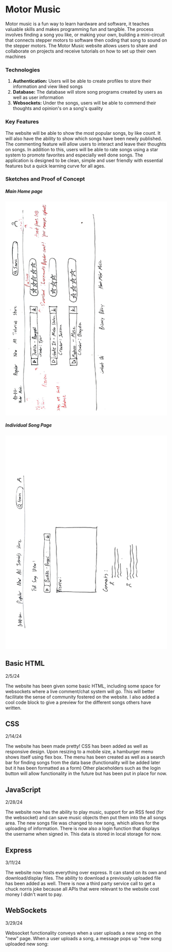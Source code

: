 # Motor Music

Motor music is a fun way to learn hardware and software,
it teaches valuable skills and makes programming fun and
tangible. The process involves finding a song you like, or
making your own, building a mini-circuit that connects 
stepper motors to software then coding that song to sound
on the stepper motors. The Motor Music website allows users
to share and collaborate on projects and receive tutorials on
how to set up their own machines

### Technologies ###
1. **Authentication:** Users will be able to create profiles to store their information and view liked songs
2. **Database:** The database will store song programs created by users as well as user information
3. **Websockets:** Under the songs, users will be able to commend their thoughts and opinion's on a song's quality

### Key Features ###

The website will be able to show the most popular songs, by like count. It will also have the
ability to show which songs have been newly published. The commenting feature will allow
users to interact and leave their thoughts on songs. In addition to this, users will be able to 
rate songs using a star system to promote favorites and especially well done songs. The application is
designed to be clean, simple and user friendly with essential features but a quick learning curve for 
all ages.

### Sketches and Proof of Concept ###
##### Main Home page #####
![Concept Sketch 1](https://github.com/shadowpeak100/startup/blob/main/pictures/Website%20Mockup%20Part%201%20%5BCA%20260%5D.jpg?raw=true)
##### Individual Song Page #####
![Concept Sketch 1](https://github.com/shadowpeak100/startup/blob/main/pictures/Website%20mock%20up%20part%202%20%5BCS%20260%5D.jpg?raw=true)

## Basic HTML ##
2/5/24

The website has been given some basic HTML, including some space for websockets where a live comment/chat system will go.
This will better facilitate the sense of community fostered on the website. I also added a cool code block to give a preview
for the different songs others have written.

## CSS ##
2/14/24

The website has been made pretty! CSS has been added as well as responsive design. Upon resizing to a mobile size, 
a hamburger menu shows itself using flex box. The menu has been created as well as a search bar for finding songs from 
the data base (functionality will be added later but it has been formatted as a form) Other placeholders such as the 
login button will allow functionality in the future but has been put in place for now.

## JavaScript ##
2/28/24

The website now has the ability to play music, support for an RSS feed (for the websocket) and can save music objects then
put them into the all songs area. The new songs file was changed to new song, which allows for the uploading of information.
There is now also a login function that displays the username when signed in. This data is stored in local storage for now.

## Express ##
3/11/24

The website now hosts everything over express. It can stand on its own and download/display files. The ability to download
a previously uploaded file has been added as well. There is now a third party service call to get a chuck norris joke because
all APIs that were relevant to the website cost money I didn't want to pay.

## WebSockets ##
3/29/24

Websocket functionality conveys when a user uploads a new song on the "new" page. When a user uploads a song, a message 
pops up "new song uploaded new song: <Title here> just added, check it out!" This allows users to see when new items of 
interest are added so they can be amongst the first to check out the new hits!

## Database connections ##
4/15/24

Website now can store credentials and allow users to sign in/out. Only signed in users can upload
a new song under the "new" page. Going to "all" fetches the uploaded songs from the database. Passwords
are stored securely using Bcrypt and security protocols are now in place, we set auth cookies and a username
in local memory.

## React ##
4/17/24

The website now uses react to render elements! Upon sign in, the user can upload a song but this feature is restricted
only to a valid signed in user. The buttons on the navigation are all routers and hooks are used to dynamically change 
content via fetch requests. Everything is bundled using vite which minifies javascript and other files. Functional react 
components can be seen especially around the log in features, showing the pop up and allowing the ability to upload a new song.
